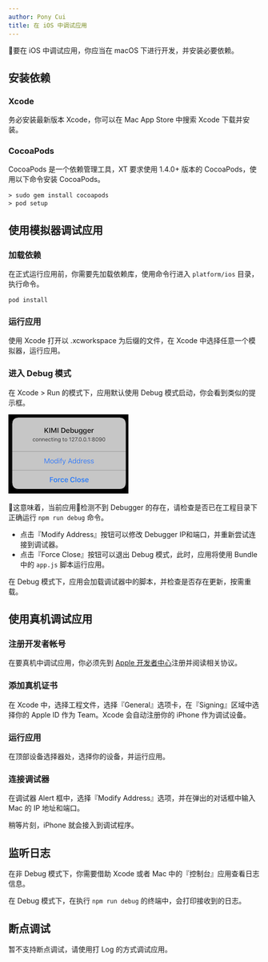```yaml
---
author: Pony Cui
title: 在 iOS 中调试应用
---
```


要在 iOS 中调试应用，你应当在 macOS 下进行开发，并安装必要依赖。

## 安装依赖

### Xcode

务必安装最新版本 Xcode，你可以在 Mac App Store 中搜索 Xcode 下载并安装。

### CocoaPods

CocoaPods 是一个依赖管理工具，XT 要求使用 1.4.0+ 版本的 CocoaPods，使用以下命令安装 CocoaPods。

```shell
> sudo gem install cocoapods
> pod setup
```

## 使用模拟器调试应用

### 加载依赖

在正式运行应用前，你需要先加载依赖库，使用命令行进入 ```platform/ios``` 目录，执行命令。

```shell
pod install
```

### 运行应用

使用 Xcode 打开以 .xcworkspace 为后缀的文件，在 Xcode 中选择任意一个模拟器，运行应用。

### 进入 Debug 模式

在 Xcode > Run 的模式下，应用默认使用 Debug 模式启动，你会看到类似的提示框。

![](assets/guide-run-ios-debug-alert.png)

这意味着，当前应用检测不到 Debugger 的存在，请检查是否已在工程目录下正确运行 ```npm run debug``` 命令。

* 点击『Modify Address』按钮可以修改 Debugger IP和端口，并重新尝试连接到调试器。
* 点击『Force Close』按钮可以退出 Debug 模式，此时，应用将使用 Bundle 中的 ```app.js``` 脚本运行应用。

在 Debug 模式下，应用会加载调试器中的脚本，并检查是否存在更新，按需重载。

## 使用真机调试应用

### 注册开发者帐号

在要真机中调试应用，你必须先到 [Apple 开发者中心](https://developer.apple.com)注册并阅读相关协议。

### 添加真机证书

在 Xcode 中，选择工程文件，选择『General』选项卡，在『Signing』区域中选择你的 Apple ID 作为 Team。Xcode 会自动注册你的 iPhone 作为调试设备。

### 运行应用

在顶部设备选择器处，选择你的设备，并运行应用。

### 连接调试器

在调试器 Alert 框中，选择『Modify Address』选项，并在弹出的对话框中输入 Mac 的 IP 地址和端口。

稍等片刻，iPhone 就会接入到调试程序。

## 监听日志

在非 Debug 模式下，你需要借助 Xcode 或者 Mac 中的『控制台』应用查看日志信息。

在 Debug 模式下，在执行 ```npm run debug``` 的终端中，会打印接收到的日志。

## 断点调试

暂不支持断点调试，请使用打 Log 的方式调试应用。
